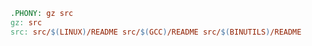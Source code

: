 ```Makefile
.PHONY: gz src
gz: src
src: src/$(LINUX)/README src/$(GCC)/README src/$(BINUTILS)/README
```
